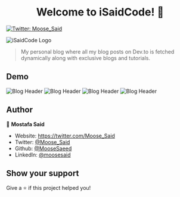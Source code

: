 <h1 align="center">Welcome to iSaidCode! 👋</h1>
<p>
  <a href="https://twitter.com/Moose_Said" target="_blank">
    <img alt="Twitter: Moose_Said" src="https://img.shields.io/twitter/follow/Moose\_Said.svg?style=social" />
  </a>
</p>

![iSaidCode Logo](https://dev-to-uploads.s3.amazonaws.com/uploads/articles/kwh0rb5808ly2z48k8cx.gif)

> My personal blog where all my blog posts on Dev.to is fetched dynamically along with exclusive blogs and tutorials.

## Demo

![Blog Header](https://dev-to-uploads.s3.amazonaws.com/uploads/articles/g6ic3eom0snhvgmuqy6j.gif)
![Blog Header](https://dev-to-uploads.s3.amazonaws.com/uploads/articles/ae2fq0o4jwbuypltt7dh.gif)
![Blog Header](https://media.giphy.com/media/PJobkttQjyORpDNtyh/giphy-downsized-large.gif)
![Blog Header](https://dev-to-uploads.s3.amazonaws.com/uploads/articles/ig9muj3vaz4fm9abfy38.gif)

## Author

👤 **Mostafa Said**

-   Website: https://twitter.com/Moose_Said
-   Twitter: [@Moose_Said](https://twitter.com/Moose_Said)
-   Github: [@MooseSaeed](https://github.com/MooseSaeed)
-   LinkedIn: [@moosesaid](https://linkedin.com/in/moosesaid)

## Show your support

Give a ⭐️ if this project helped you!
